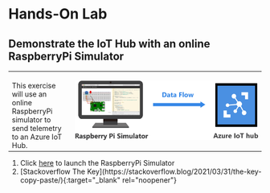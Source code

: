 <h1>Hands-On Lab</h1>

<h2>Demonstrate the IoT Hub with an online RaspberryPi Simulator</h2>
<table>
<tr>
<td width="25%" valign="top"><br>This exercise will use an online RaspberryPi simulator to send telemetry to an Azure IoT Hub.</td>
<td>

![EventGridDiagram](./images/RaspberryPiSimulator.png) 

</td>
</tr>
</table>
<p>
<ol>
<li>Click <a href="https://azure-samples.github.io/raspberry-pi-web-simulator/#getstarted" data-linktype="external">here</a> to launch the RaspberryPi Simulator
<li>[Stackoverflow The Key](https://stackoverflow.blog/2021/03/31/the-key-copy-paste/){:target="_blank" rel="noopener"}
